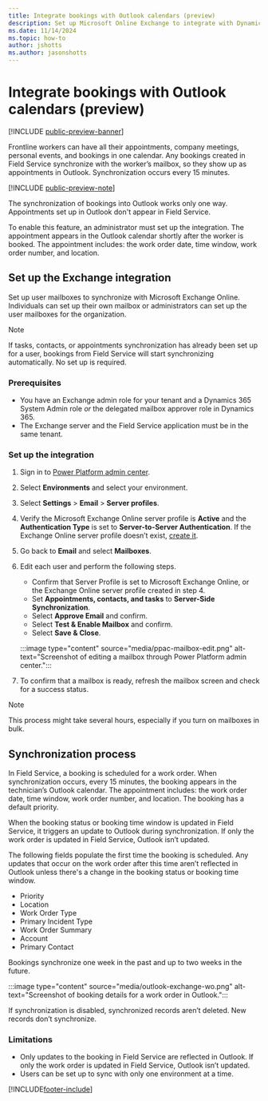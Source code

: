 ```yaml
---
title: Integrate bookings with Outlook calendars (preview)
description: Set up Microsoft Online Exchange to integrate with Dynamics 365 Field Service to synchronize bookings.
ms.date: 11/14/2024
ms.topic: how-to
author: jshotts
ms.author: jasonshotts
---
```


# Integrate bookings with Outlook calendars (preview)

[!INCLUDE [public-preview-banner](../includes/public-preview-banner.md)]

Frontline workers can have all their appointments, company meetings, personal events, and bookings in one calendar. Any bookings created in Field Service synchronize with the worker’s mailbox, so they show up as appointments in Outlook. Synchronization occurs every 15 minutes.

[!INCLUDE [public-preview-note](../includes/public-preview-note.md)]

The synchronization of bookings into Outlook works only one way. Appointments set up in Outlook don't appear in Field Service.

To enable this feature, an administrator must set up the integration. The appointment appears in the Outlook calendar shortly after the worker is booked. The appointment includes: the work order date, time window, work order number, and location.

## Set up the Exchange integration

Set up user mailboxes to synchronize with Microsoft Exchange Online. Individuals can set up their own mailbox or administrators can set up the user mailboxes for the organization.

> [!NOTE]
> If tasks, contacts, or appointments synchronization has already been set up for a user, bookings from Field Service will start synchronizing automatically. No set up is required.

### Prerequisites

- You have an Exchange admin role for your tenant and a Dynamics 365 System Admin role *or* the delegated mailbox approver role in Dynamics 365.
- The Exchange server and the Field Service application must be in the same tenant.

### Set up the integration

1. Sign in to [Power Platform admin center](https://admin.powerplatform.microsoft.com/).
1. Select **Environments** and select your environment.
1. Select **Settings** > **Email** > **Server profiles**.
1. Verify the Microsoft Exchange Online server profile is **Active** and the **Authentication Type** is set to **Server-to-Server Authentication**. If the Exchange Online server profile doesn’t exist, [create it](/power-platform/admin/connect-exchange-online#create-an-email-server-profile-for-exchange-online).
1. Go back to **Email** and select **Mailboxes**.
1. Edit each user and perform the following steps.

   - Confirm that Server Profile is set to Microsoft Exchange Online, or the Exchange Online server profile created in step 4.
   - Set **Appointments, contacts, and tasks** to **Server-Side Synchronization**.
   - Select **Approve Email** and confirm.
   - Select **Test & Enable Mailbox** and confirm.
   - Select **Save & Close**.

   :::image type="content" source="media/ppac-mailbox-edit.png" alt-text="Screenshot of editing a mailbox through Power Platform admin center.":::

1. To confirm that a mailbox is ready, refresh the mailbox screen and check for a success status.

> [!NOTE]
> This process might take several hours, especially if you turn on mailboxes in bulk.

## Synchronization process

In Field Service, a booking is scheduled for a work order. When synchronization occurs, every 15 minutes, the booking appears in the technician’s Outlook calendar. The appointment includes: the work order date, time window, work order number, and location. The booking has a default priority.

When the booking status or booking time window is updated in Field Service, it triggers an update to Outlook during synchronization. If only the work order is updated in Field Service, Outlook isn’t updated.

The following fields populate the first time the booking is scheduled. Any updates that occur on the work order after this time aren’t reflected in Outlook unless there's a change in the booking status or booking time window.

- Priority
- Location
- Work Order Type
- Primary Incident Type
- Work Order Summary
- Account
- Primary Contact

Bookings synchronize one week in the past and up to two weeks in the future.

:::image type="content" source="media/outlook-exchange-wo.png" alt-text="Screenshot of booking details for a work order in Outlook.":::

If synchronization is disabled, synchronized records aren’t deleted. New records don’t synchronize.

### Limitations

- Only updates to the booking in Field Service are reflected in Outlook. If only the work order is updated in Field Service, Outlook isn’t updated.
- Users can be set up to sync with only one environment at a time.

[!INCLUDE[footer-include](../includes/footer-banner.md)]

